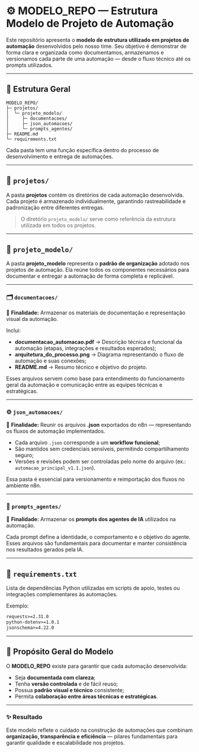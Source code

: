 # ⚙️ MODELO_REPO — Estrutura Modelo de Projeto de Automação

Este repositório apresenta o **modelo de estrutura utilizado em projetos de automação** desenvolvidos pelo nosso time.
Seu objetivo é demonstrar de forma clara e organizada como documentamos, armazenamos e versionamos cada parte de uma automação — desde o fluxo técnico até os prompts utilizados.

---

## 🧭 Estrutura Geral

```
MODELO_REPO/
├─ projetos/
│  └─ projeto_modelo/
│     ├─ documentacoes/
│     ├─ json_automacoes/
│     └─ prompts_agentes/
├─ README.md
└─ requirements.txt
```

Cada pasta tem uma função específica dentro do processo de desenvolvimento e entrega de automações.

---

## 📁 `projetos/`

A pasta **projetos** contém os diretórios de cada automação desenvolvida.
Cada projeto é armazenado individualmente, garantindo rastreabilidade e padronização entre diferentes entregas.

> O diretório `projeto_modelo/` serve como referência da estrutura utilizada em todos os projetos.

---

## 🧱 `projeto_modelo/`

A pasta **projeto_modelo** representa o **padrão de organização** adotado nos projetos de automação.
Ela reúne todos os componentes necessários para documentar e entregar a automação de forma completa e replicável.

---

### 🗂 `documentacoes/`

📘 **Finalidade:** Armazenar os materiais de documentação e representação visual da automação.

Inclui:

* **documentacao_automacao.pdf** → Descrição técnica e funcional da automação (etapas, integrações e resultados esperados);
* **arquitetura_do_processo.png** → Diagrama representando o fluxo de automação e suas conexões;
* **README.md** → Resumo técnico e objetivo do projeto.

Esses arquivos servem como base para entendimento do funcionamento geral da automação e comunicação entre as equipes técnicas e estratégicas.

---

### ⚙️ `json_automacoes/`

🧩 **Finalidade:** Reunir os arquivos **.json** exportados do n8n — representando os fluxos de automação implementados.

* Cada arquivo `.json` corresponde a um **workflow funcional**;
* São mantidos sem credenciais sensíveis, permitindo compartilhamento seguro;
* Versões e revisões podem ser controladas pelo nome do arquivo (ex.: `automacao_principal_v1.1.json`).

Essa pasta é essencial para versionamento e reimportação dos fluxos no ambiente n8n.

---

### 🤖 `prompts_agentes/`

💬 **Finalidade:** Armazenar os **prompts dos agentes de IA** utilizados na automação.

Cada prompt define a identidade, o comportamento e o objetivo do agente.
Esses arquivos são fundamentais para documentar e manter consistência nos resultados gerados pela IA.

---

## 📄 `requirements.txt`

Lista de dependências Python utilizadas em scripts de apoio, testes ou integrações complementares às automações.

Exemplo:

```txt
requests>=2.31.0
python-dotenv>=1.0.1
jsonschema>=4.22.0
```

---

## 🎯 Propósito Geral do Modelo

O **MODELO_REPO** existe para garantir que cada automação desenvolvida:

* Seja **documentada com clareza**;
* Tenha **versão controlada** e de fácil reuso;
* Possua **padrão visual e técnico** consistente;
* Permita **colaboração entre áreas técnicas e estratégicas**.

---

### ✨ Resultado

Este modelo reflete o cuidado na construção de automações que combinam **organização, transparência e eficiência** — pilares fundamentais para garantir qualidade e escalabilidade nos projetos.